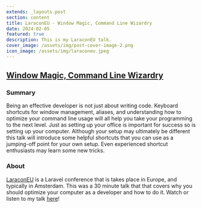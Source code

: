 ```yaml
---
extends: _layouts.post
section: content
title: LaraconEU - Window Magic, Command Line Wizardry
date: 2024-02-05
featured: true
description: This is my LaraconEU talk.
cover_image: /assets/img/post-cover-image-2.png
icon_image: /assets/img/laraconeu.jpeg
---
```


<h2><a href="https://www.youtube.com/watch?v=Bqm2tGQQFo4&ab_channel=LaraconEU">Window Magic, Command Line Wizardry</a></h2>

<h3>Summary</h3>
Being an effective developer is not just about writing code. Keyboard shortcuts for window management, aliases, and understanding how to optimize your command line usage will all help you take your programming to the next level. Just as setting up your office is important for success so is setting up your computer. Although your setup may ultimately be different this talk will introduce some helpful shortcuts that you can use as a jumping-off point for your own setup. Even experienced shortcut enthusiasts may learn some new tricks.

<h3>About</h3>
<a href="https://laracon.eu/">LaraconEU</a> is a Laravel conference that is takes place in Europe, and typically in Amsterdam. This was a 30 minute talk that that covers why you should optimize your computer as a developer and how to do it. Watch or listen to my talk <a href="https://www.youtube.com/watch?v=Bqm2tGQQFo4&ab_channel=LaraconEU">here</a>!
